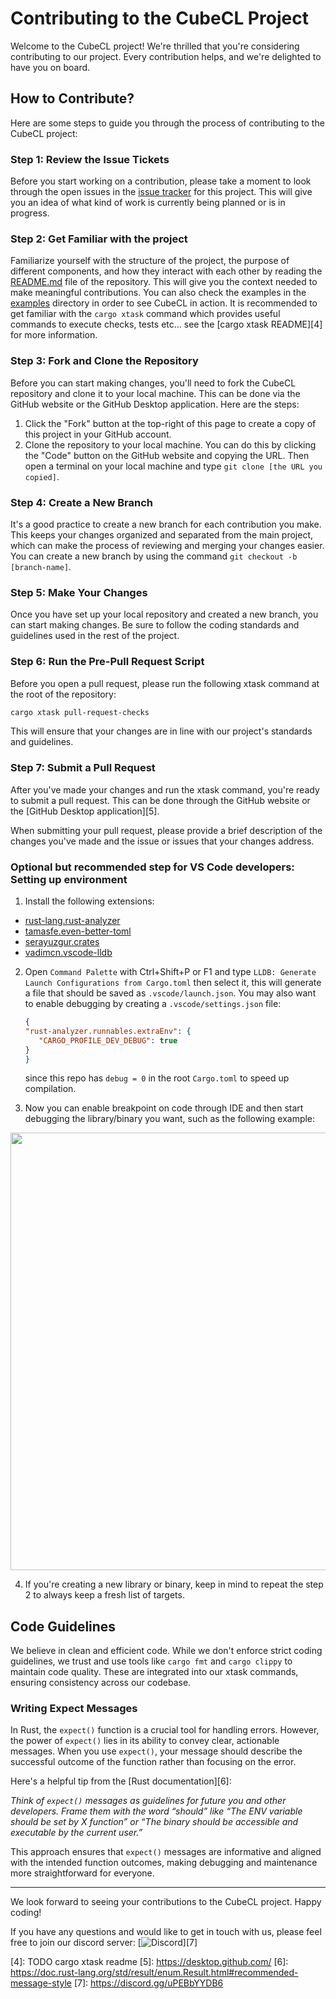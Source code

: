 # Contributing to the CubeCL Project

Welcome to the CubeCL project! We're thrilled that you're considering contributing to our project.
Every contribution helps, and we're delighted to have you on board.

## How to Contribute?

Here are some steps to guide you through the process of contributing to the CubeCL project:

### Step 1: Review the Issue Tickets

Before you start working on a contribution, please take a moment to look through the open issues in
the [issue tracker][1] for this project. This will give you an
idea of what kind of work is currently being planned or is in progress.

### Step 2: Get Familiar with the project

Familiarize yourself with the structure of the project, the purpose of different components, and how they
interact with each other by reading the [README.md][2] file of the repository. This will give you the
context needed to make meaningful contributions. You can also check the examples in the [examples][3]
directory in order to see CubeCL in action. It is recommended to get familiar with the `cargo xtask`
command which provides useful commands to execute checks, tests etc... see the [cargo xtask README][4]
for more information.

### Step 3: Fork and Clone the Repository

Before you can start making changes, you'll need to fork the CubeCL repository and clone it to your
local machine. This can be done via the GitHub website or the GitHub Desktop application. Here are
the steps:

1. Click the "Fork" button at the top-right of this page to create a copy of this project in your
   GitHub account.
2. Clone the repository to your local machine. You can do this by clicking the "Code" button on the
   GitHub website and copying the URL. Then open a terminal on your local machine and type
   `git clone [the URL you copied]`.

### Step 4: Create a New Branch

It's a good practice to create a new branch for each contribution you make. This keeps your changes
organized and separated from the main project, which can make the process of reviewing and merging
your changes easier. You can create a new branch by using the command
`git checkout -b [branch-name]`.

### Step 5: Make Your Changes

Once you have set up your local repository and created a new branch, you can start making changes.
Be sure to follow the coding standards and guidelines used in the rest of the project.

### Step 6: Run the Pre-Pull Request Script

Before you open a pull request, please run the following xtask command at the root of the repository:

```sh
cargo xtask pull-request-checks
```

This will ensure that your changes are in line with our project's standards and guidelines.

### Step 7: Submit a Pull Request

After you've made your changes and run the xtask command, you're ready to submit a pull request.
This can be done through the GitHub website or the [GitHub Desktop application][5].

When submitting your pull request, please provide a brief description of the changes you've made and
the issue or issues that your changes address.

### Optional but recommended step for VS Code developers: Setting up environment

1. Install the following extensions:

- [rust-lang.rust-analyzer](https://marketplace.visualstudio.com/items?itemName=rust-lang.rust-analyzer)
- [tamasfe.even-better-toml](https://marketplace.visualstudio.com/items?itemName=tamasfe.even-better-toml)
- [serayuzgur.crates](https://marketplace.visualstudio.com/items?itemName=serayuzgur.crates)
- [vadimcn.vscode-lldb](https://marketplace.visualstudio.com/items?itemName=vadimcn.vscode-lldb)

2. Open `Command Palette` with Ctrl+Shift+P or F1 and type `LLDB: Generate Launch Configurations from Cargo.toml`
   then select it, this will generate a file that should be saved as `.vscode/launch.json`.
   You may also want to enable debugging by creating a `.vscode/settings.json` file:
   ```json
   {
   "rust-analyzer.runnables.extraEnv": {
      "CARGO_PROFILE_DEV_DEBUG": true
   }
   }
   ```
   since this repo has `debug = 0` in the root `Cargo.toml` to speed up compilation.

3. Now you can enable breakpoint on code through IDE and then start debugging the library/binary you want, such as the following example:

<div align="center">
<img src="./assets/debug-options-vscode.png" width="700px"/>
<div align="left">

4. If you're creating a new library or binary, keep in mind to repeat the step 2 to always keep a fresh list of targets.

## Code Guidelines

We believe in clean and efficient code. While we don't enforce strict coding guidelines, we trust
and use tools like `cargo fmt` and `cargo clippy` to maintain code quality. These are integrated
into our xtask commands, ensuring consistency across our codebase.

### Writing Expect Messages

In Rust, the `expect()` function is a crucial tool for handling errors. However, the power of
`expect()` lies in its ability to convey clear, actionable messages. When you use `expect()`, your
message should describe the successful outcome of the function rather than focusing on the error.

Here's a helpful tip from the [Rust documentation][6]:

_Think of `expect()` messages as guidelines for future you and other developers. Frame them with the word “should” like “The ENV variable should be set by X function” or “The binary should be accessible and executable by the current user.”_

This approach ensures that `expect()` messages are informative and aligned with the intended
function outcomes, making debugging and maintenance more straightforward for everyone.

---

We look forward to seeing your contributions to the CubeCL project. Happy coding!

If you have any questions and would like to get in touch with us, please feel free to join our
discord server:
[![Discord](https://img.shields.io/discord/1038839012602941528.svg?color=7289da&&logo=discord)][7]

[1]: https://github.com/tracel-ai/cubecl/issues
[2]: https://github.com/tracel-ai/cubecl/blob/main/README.md
[3]: https://github.com/tracel-ai/cubecl/tree/main/examples
[4]: TODO cargo xtask readme
[5]: https://desktop.github.com/
[6]: https://doc.rust-lang.org/std/result/enum.Result.html#recommended-message-style
[7]: https://discord.gg/uPEBbYYDB6
